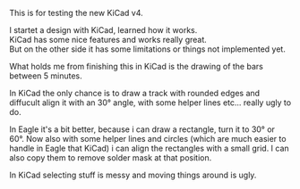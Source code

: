 This is for testing the new KiCad v4.

I startet a design with KiCad, learned how it works.  
KiCad has some nice features and works really great.  
But on the other side it has some limitations or things not implemented yet.

What holds me from finishing this in KiCad is the
drawing of the bars between 5 minutes.

In KiCad the only chance is to draw a track with rounded edges and diffucult
align it with an 30° angle, with some helper lines etc... really ugly to do.

In Eagle it's a bit better, because i can draw a rectangle, turn it to 30° or 60°.
Now also with some helper lines and circles (which are much easier to handle in Eagle that KiCad)
i can align the rectangles with a small grid.
I can also copy them to remove solder mask at that position.

In KiCad selecting stuff is messy and moving things around is ugly.
